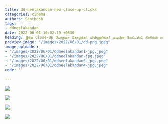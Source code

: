 ```yaml
---
title: dd-neelakandan-new-close-up-clicks
categories: cinema
authors: Santhosh
tags:
- ddneelakandan
date: 2022-06-01 16:02:19 +0530
heading: இந்த Close-Up போதுமா கொழந்த! மின்னுரிங்க! டிடியின் லேட்டஸ்ட் கிளிக்ஸ் வைரல்.
preview_image: "/images/2022/06/01/dd-png.jpeg"
image_uploader:
- "/images/2022/06/01/ddneelakandan1-jpg.jpeg"
- "/images/2022/06/01/ddneelakandan-jpg.jpeg"
- "/images/2022/06/01/ddneelakandan6-jpg.jpeg"
- "/images/2022/06/01/ddneelakandan4-jpg.jpeg"
code: ''

---
```

![](/images/2022/06/01/ddneelakandan-jpg.jpeg)

![](/images/2022/06/01/ddneelakandan6-jpg.jpeg)

![](/images/2022/06/01/ddneelakandan4-jpg.jpeg)

![](/images/2022/06/01/ddneelakandan1-jpg.jpeg)
